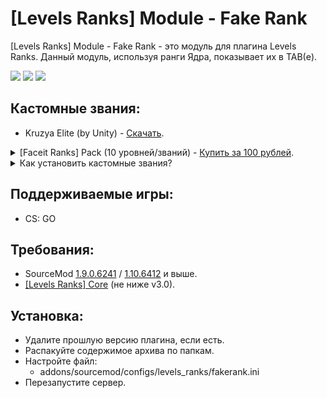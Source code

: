 [Levels Ranks] Module - Fake Rank
===========================

[Levels Ranks] Module - Fake Rank - это модуль для плагина Levels Ranks. Данный модуль, используя ранги Ядра, показывает их в TAB(е).

<a href="//levels-ranks.ru/content/modules/fakerank.png"><img src="https://levels-ranks.ru/content/modules/fakerank.png"/></a>
<a href="//levels-ranks.ru/content/modules/fakerank2.png"><img src="https://levels-ranks.ru/content/modules/fakerank2.png"/></a>
<a href="//levels-ranks.ru/content/modules/fakerank3.png"><img src="https://levels-ranks.ru/content/modules/fakerank3.png"/></a>

Кастомные звания:
-------------------------
- Kruzya Elite (by Unity) - <a href="//levels-ranks.ru/plugins/modules/custom_fakerank/skillgroup181.zip">Скачать</a>.

<details><summary>[Faceit Ranks] Pack (10 уровней/званий) - <a href="//vk.com/wend4r">Купить за 100 рублей</a>.</summary>
	<br/><a href="//levels-ranks.ru/content/modules/fakerank_faceit.png"><img src="https://levels-ranks.ru/content/modules/fakerank_faceit.png"/></a>
	<br/><details>
		Свои звания на заказ - <a href="//vk.com/wend4r">Купить (1 звание - 50 рублей)</a>.
	</details><br/>
</details>

<details><summary>Как установить кастомные звания?</summary>
<br/>
1) В конфиге (`levels_ranks/fakerank.ini`) установите значение `"0"` у параметра `"Type"`; <br/>
2) Файл со званием переместите в ``materials/panorama/images/icons/skillgroups/`` на FastDL; <br/>
3) Укажите в конфиге модуля у "звания в ТАБ(е)" его индекс - skillgroup(индекс).svg. <br/>
4) Пропишите в консоль сервера `sm_lvl_reload` и смените карту.

</details>

Поддерживаемые игры:
--------------------
- CS: GO

Требования:
-----------
- SourceMod <a href="//sourcemod.net/downloads.php?branch=stable">1.9.0.6241</a> / <a href="//sourcemod.net/downloads.php?branch=dev">1.10.6412</a> и выше.
- <a href="https://github.com/levelsranks/levels-ranks-core">[Levels Ranks] Core</a> (не ниже v3.0).

Установка:
----------
- Удалите прошлую версию плагина, если есть.
- Распакуйте содержимое архива по папкам.
- Настройте файл:
	- addons/sourcemod/configs/levels_ranks/fakerank.ini
- Перезапустите сервер.
```
